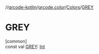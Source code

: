 //[qrcode-kotlin](../../../index.md)/[qrcode.color](../index.md)/[Colors](index.md)/[GREY](-g-r-e-y.md)

# GREY

[common]\
const val [GREY](-g-r-e-y.md): [Int](https://kotlinlang.org/api/latest/jvm/stdlib/kotlin/-int/index.html)
